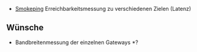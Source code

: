 
* [Smokeping](http://10.196.0.196/smokeping/smokeping.cgi) Erreichbarkeitsmessung zu verschiedenen Zielen (Latenz)

## Wünsche
* Bandbreitenmessung der einzelnen Gateways
*?
